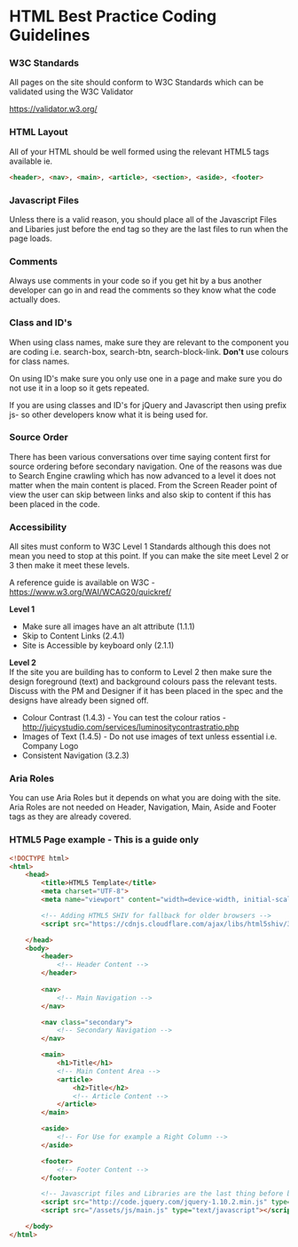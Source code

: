 # HTML Best Practice Coding Guidelines

### W3C Standards
All pages on the site should conform to W3C Standards which can be validated using the W3C Validator

https://validator.w3.org/

### HTML Layout
All of your HTML should be well formed using the relevant HTML5 tags available ie. 
```html
<header>, <nav>, <main>, <article>, <section>, <aside>, <footer>
```

### Javascript Files
Unless there is a valid reason, you should place all of the Javascript Files and Libaries just before the end </body> tag so they are the last files to run when the page loads.

### Comments
Always use comments in your code so if you get hit by a bus another developer can go in and read the comments so they know what the code actually does.

### Class and ID's
When using class names, make sure they are relevant to the component you are coding i.e. search-box, search-btn, search-block-link. **Don't** use colours for class names.

On using ID's make sure you only use one in a page and make sure you do not use it in a loop so it gets repeated.

If you are using classes and ID's for jQuery and Javascript then using prefix js- so other developers know what it is being used for.

### Source Order  
There has been various conversations over time saying content first for source ordering before secondary navigation. One of the reasons was due to Search Engine crawling which has now advanced to a level it does not matter when the main content is placed. From the Screen Reader point of view the user can skip between links and also skip to content if this has been placed in the code.

### Accessibility
All sites must conform to W3C Level 1 Standards although this does not mean you need to stop at this point. If you can make the site meet Level 2 or 3 then make it meet these levels. 

A reference guide is available on W3C - https://www.w3.org/WAI/WCAG20/quickref/

**Level 1**  
* Make sure all images have an alt attribute (1.1.1)
* Skip to Content Links (2.4.1)
* Site is Accessible by keyboard only (2.1.1)

**Level 2**  
If the site you are building has to conform to Level 2 then make sure the design foreground (text) and background colours pass the relevant tests. Discuss with the PM and Designer if it has been placed in the spec and the designs have already been signed off.

* Colour Contrast (1.4.3) - You can test the colour ratios - http://juicystudio.com/services/luminositycontrastratio.php
* Images of Text (1.4.5) - Do not use images of text unless essential i.e. Company Logo
* Consistent Navigation (3.2.3)


### Aria Roles  
You can use Aria Roles but it depends on what you are doing with the site. Aria Roles are not needed on Header, Navigation, Main, Aside and Footer tags as they are already covered.

### HTML5 Page example - This is a guide only

```html
<!DOCTYPE html>
<html>
    <head>
        <title>HTML5 Template</title>
        <meta charset="UTF-8">
        <meta name="viewport" content="width=device-width, initial-scale=1">

        <!-- Adding HTML5 SHIV for fallback for older browsers -->
        <script src="https://cdnjs.cloudflare.com/ajax/libs/html5shiv/3.7.3/html5shiv-printshiv.js"></script>

    </head>
    <body>
        <header>
        	<!-- Header Content -->
        </header>
   
        <nav>
        	<!-- Main Navigation -->
        </nav>

		<nav class="secondary">
			<!-- Secondary Navigation -->
		</nav>

		<main>
			<h1>Title</h1>
			<!-- Main Content Area -->
			<article>
            	<h2>Title</h2>
				<!-- Article Content -->
        	</article>
		</main>

        <aside>
        	<!-- For Use for example a Right Column -->
        </aside>

        <footer>
        	<!-- Footer Content -->
        </footer>

		<!-- Javascript files and Libraries are the last thing before body tag -->
        <script src="http://code.jquery.com/jquery-1.10.2.min.js" type="text/javascript"></script>
        <script src="/assets/js/main.js" type="text/javascript"></script>

    </body>
</html>